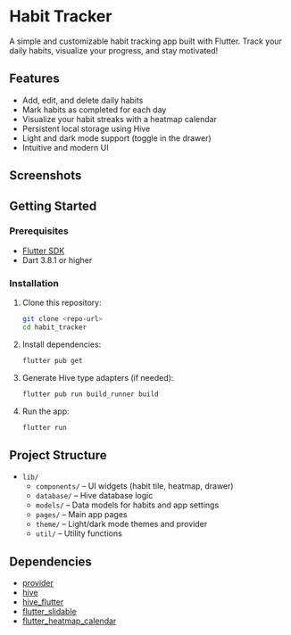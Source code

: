 # Habit Tracker

A simple and customizable habit tracking app built with Flutter. Track your daily habits, visualize your progress, and stay motivated!

## Features

- Add, edit, and delete daily habits
- Mark habits as completed for each day
- Visualize your habit streaks with a heatmap calendar
- Persistent local storage using Hive
- Light and dark mode support (toggle in the drawer)
- Intuitive and modern UI

## Screenshots
<!-- Add screenshots here if available -->

## Getting Started

### Prerequisites

- [Flutter SDK](https://flutter.dev/docs/get-started/install)
- Dart 3.8.1 or higher

### Installation

1. Clone this repository:

   ```bash
   git clone <repo-url>
   cd habit_tracker
   ```

2. Install dependencies:

   ```bash
   flutter pub get
   ```

3. Generate Hive type adapters (if needed):

   ```bash
   flutter pub run build_runner build
   ```

4. Run the app:

   ```bash
   flutter run
   ```

## Project Structure

- `lib/`
  - `components/` – UI widgets (habit tile, heatmap, drawer)
  - `database/` – Hive database logic
  - `models/` – Data models for habits and app settings
  - `pages/` – Main app pages
  - `theme/` – Light/dark mode themes and provider
  - `util/` – Utility functions

## Dependencies

- [provider](https://pub.dev/packages/provider)
- [hive](https://pub.dev/packages/hive)
- [hive_flutter](https://pub.dev/packages/hive_flutter)
- [flutter_slidable](https://pub.dev/packages/flutter_slidable)
- [flutter_heatmap_calendar](https://pub.dev/packages/flutter_heatmap_calendar)
